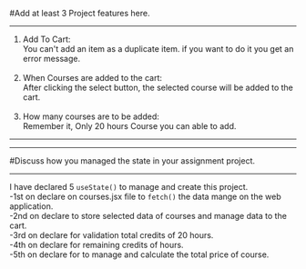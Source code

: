 #Add at least 3 Project features here.
***
1. Add To Cart:<br/>
You can't add an item as a duplicate item. if you want to do it you get an error message.<br/><br/>
2. When Courses are added to the cart:<br/>
After clicking the select button, the selected course will be added to the cart. <br/><br/>
3. How many courses are to be added:<br/>
Remember it, Only 20 hours Course you can able to add.
---
---
#Discuss how you managed the state in your assignment project.
***
I have declared 5 `useState()` to manage and create this  project. <br/>
-1st on declare on courses.jsx file to `fetch()` the data mange on the web application.<br/>
-2nd on declare to store selected data of courses and manage data to the cart.<br/>
-3rd on declare for validation total credits of 20 hours.<br/>
-4th on declare for remaining credits of hours.<br/>
-5th on declare for to manage and calculate the total price of course.<br/>